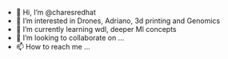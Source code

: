 - 👋 Hi, I’m @charesredhat
- 👀 I’m interested in Drones, Adriano, 3d printing and Genomics
- 🌱 I’m currently learning wdl, deeper Ml concepts
- 💞️ I’m looking to collaborate on ...
- 📫 How to reach me ...

<!---
charesredhat/charesredhat is a ✨ special ✨ repository because its `README.md` (this file) appears on your GitHub profile.
You can click the Preview link to take a look at your changes.
--->
